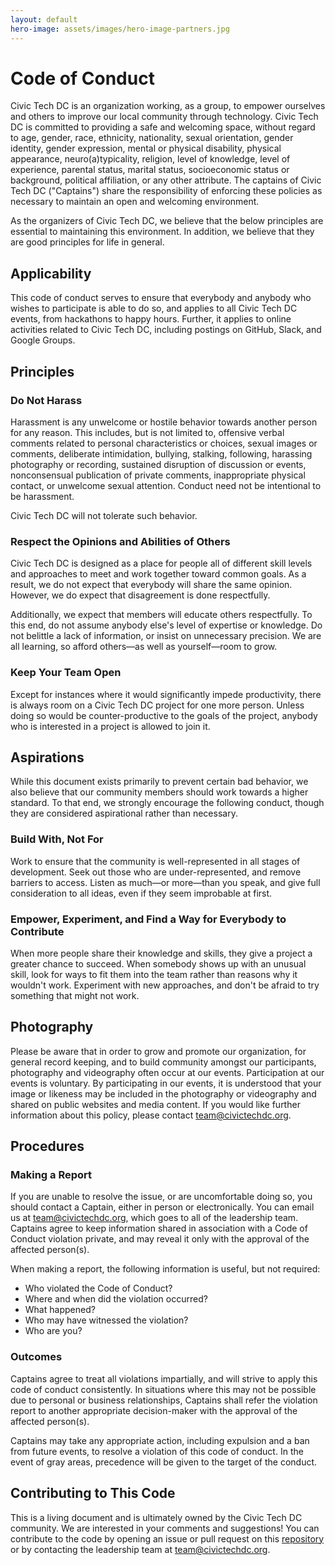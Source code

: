 ```yaml
---
layout: default
hero-image: assets/images/hero-image-partners.jpg
---
```


# Code of Conduct

Civic Tech DC is an organization working, as a group, to empower ourselves and others to improve our local community through technology. Civic Tech DC is committed to providing a safe and welcoming space, without regard to age, gender, race, ethnicity, nationality, sexual orientation, gender identity, gender expression, mental or physical disability, physical appearance, neuro(a)typicality, religion, level of knowledge, level of experience, parental status, marital status, socioeconomic status or background, political affiliation, or any other attribute. The captains of Civic Tech DC ("Captains") share the responsibility of enforcing these policies as necessary to maintain an open and welcoming environment.

As the organizers of Civic Tech DC, we believe that the below principles are essential to maintaining this environment. In addition, we believe that they are good principles for life in general.

## Applicability

This code of conduct serves to ensure that everybody and anybody who wishes to participate is able to do so, and applies to all Civic Tech DC events, from hackathons to happy hours. Further, it applies to online activities related to Civic Tech DC, including postings on GitHub, Slack, and Google Groups.

## Principles

### Do Not Harass

Harassment is any unwelcome or hostile behavior towards another person for any reason. This includes, but is not limited to, offensive verbal comments related to personal characteristics or choices, sexual images or comments, deliberate intimidation, bullying, stalking, following, harassing photography or recording, sustained disruption of discussion or events, nonconsensual publication of private comments, inappropriate physical contact, or unwelcome sexual attention. Conduct need not be intentional to be harassment.

Civic Tech DC will not tolerate such behavior.

### Respect the Opinions and Abilities of Others

Civic Tech DC is designed as a place for people all of different skill levels and approaches to meet and work together toward common goals. As a result, we do not expect that everybody will share the same opinion. However, we do expect that disagreement is done respectfully.

Additionally, we expect that members will educate others respectfully. To this end, do not assume anybody else's level of expertise or knowledge. Do not belittle a lack of information, or insist on unnecessary precision. We are all learning, so afford others—as well as yourself—room to grow.

### Keep Your Team Open

Except for instances where it would significantly impede productivity, there is always room on a Civic Tech DC project for one more person. Unless doing so would be counter-productive to the goals of the project, anybody who is interested in a project is allowed to join it.

## Aspirations

While this document exists primarily to prevent certain bad behavior, we also believe that our community members should work towards a higher standard. To that end, we strongly encourage the following conduct, though they are considered aspirational rather than necessary.

### Build With, Not For

Work to ensure that the community is well-represented in all stages of development. Seek out those who are under-represented, and remove barriers to access. Listen as much—or more—than you speak, and give full consideration to all ideas, even if they seem improbable at first.

### Empower, Experiment, and Find a Way for Everybody to Contribute

When more people share their knowledge and skills, they give a project a greater chance to succeed. When somebody shows up with an unusual skill, look for ways to fit them into the team rather than reasons why it wouldn't work. Experiment with new approaches, and don't be afraid to try something that might not work.

## Photography

Please be aware that in order to grow and promote our organization, for general record keeping, and to build community amongst our participants, photography and videography often occur at our events. Participation at our events is voluntary. By participating in our events, it is understood that your image or likeness may be included in the photography or videography and shared on public websites and media content. If you would like further information about this policy, please contact <team@civictechdc.org>.

## Procedures

### Making a Report

If you are unable to resolve the issue, or are uncomfortable doing so, you should contact a Captain, either in person or electronically. You can email us at <team@civictechdc.org>, which goes to all of the leadership team. Captains agree to keep information shared in association with a Code of Conduct violation private, and may reveal it only with the approval of the affected person(s).

When making a report, the following information is useful, but not required:

- Who violated the Code of Conduct?
- Where and when did the violation occurred?
- What happened?
- Who may have witnessed the violation?
- Who are you?

### Outcomes

Captains agree to treat all violations impartially, and will strive to apply this code of conduct consistently. In situations where this may not be possible due to personal or business relationships, Captains shall refer the violation report to another appropriate decision-maker with the approval of the affected person(s).

Captains may take any appropriate action, including expulsion and a ban from future events, to resolve a violation of this code of conduct. In the event of gray areas, precedence will be given to the target of the conduct.

## Contributing to This Code

This is a living document and is ultimately owned by the Civic Tech DC community. We are interested in your comments and suggestions! You can contribute to the code by opening an issue or pull request on this [repository](https://github.com/civictechdc/codefordc-website) or by contacting the leadership team at <team@civictechdc.org>.
